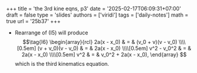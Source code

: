 +++
title = 'the 3rd kine eqns, p3'
date = '2025-02-17T06:09:31+07:00'
draft = false
type = 'slides'
authors = ['viridi']
tags = ['daily-notes']
math = true
url = '25b37'
+++

+ Rearrange of (I5) will produce
$$\tag{I6}
\begin{array}{rcl}
2a(x - x_0) & = & (v_0 + v)(v - v_0) \\\\[0.5em]
(v + v_0)(v - v_0) & = & 2a(x - x_0) \\\\[0.5em]
v^2 - v_0^2 & = & 2a(x - x_0) \\\\[0.5em]
v^2 & = & v_0^2 + 2a(x - x_0),
\end{array}
$$
which is the third kinematics equation.